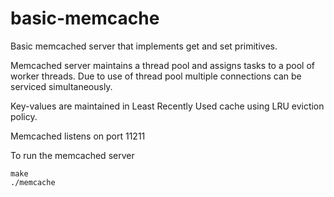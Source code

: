 # basic-memcache

Basic memcached server that implements get and set primitives.

Memcached server maintains a thread pool and assigns tasks to
a pool of worker threads. Due to use of thread pool
multiple connections can be serviced simultaneously.

Key-values are maintained in Least Recently Used cache
using LRU eviction policy.

Memcached listens on port 11211

To run the memcached server
```
make
./memcache
```

